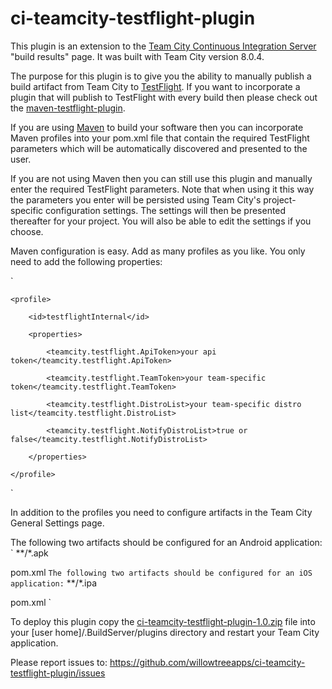 ci-teamcity-testflight-plugin
=============================

This plugin is an extension to the <a href="http://www.jetbrains.com/teamcity/">Team City Continuous Integration Server</a> "build results" page.  It was built with Team City version 8.0.4.

The purpose for this plugin is to give you the ability to manually publish a build artifact from Team City to <a href="https://testflightapp.com">TestFlight</a>.  If you want to incorporate a plugin that will publish to TestFlight with every build then please check out the <a href="http://willowtreeapps.github.io/maven-testflight-plugin/index.html">maven-testflight-plugin</a>.

If you are using <a href="http://maven.apache.org/">Maven</a> to build your software then you can incorporate Maven profiles into your pom.xml file that contain the required TestFlight parameters which will be automatically discovered and presented to the user.

If you are not using Maven then you can still use this plugin and manually enter the required TestFlight parameters.  Note that when using it this way the parameters you enter will be persisted using Team City's project-specific configuration settings.  The settings will then be presented thereafter for your project.  You will also be able to edit the settings if you choose.

Maven configuration is easy.  Add as many profiles as you like.  You only need to add the following properties:

`<profiles>

    <profile>

        <id>testflightInternal</id>

        <properties>

            <teamcity.testflight.ApiToken>your api token</teamcity.testflight.ApiToken>

            <teamcity.testflight.TeamToken>your team-specific token</teamcity.testflight.TeamToken>

            <teamcity.testflight.DistroList>your team-specific distro list</teamcity.testflight.DistroList>

            <teamcity.testflight.NotifyDistroList>true or false</teamcity.testflight.NotifyDistroList>

        </properties>

    </profile>

</profile>`

In addition to the profiles you need to configure artifacts in the Team City General Settings page.

The following two artifacts should be configured for an Android application:
`
**/*.apk

pom.xml
 `
The following two artifacts should be configured for an iOS application:
`
**/*.ipa

pom.xml
`

To deploy this plugin copy the <a href="https://github.com/willowtreeapps/ci-teamcity-testflight-plugin/raw/master/release/ci-teamcity-testflight-plugin-1.0.zip">ci-teamcity-testflight-plugin-1.0.zip</a> file into your [user home]/.BuildServer/plugins directory and restart your Team City application.

Please report issues to:  https://github.com/willowtreeapps/ci-teamcity-testflight-plugin/issues